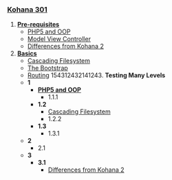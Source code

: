 ### [Kohana 301](kohana301)
1. **[Pre-requisites](kohana301/prereqs)**
    - [PHP5 and OOP](kohana301/prereqs/php5oop)
    - [Model View Controller](kohana301/prereqs/mvc)
    - [Differences from Kohana 2](kohana301/prereqs/differences)
2. **[Basics](kohana301/basics)**
    - [Cascading Filesystem](kohana301/basics/cascade)
    - [The Bootstrap](kohana301/basics/bootstrap)
    - [Routing](kohana301/basics/routing)
154312432141243. **Testing Many Levels**
    - **1**
        - **[PHP5 and OOP](kohana301.php5oop)**
            - 1.1.1
        - **1.2**
            - [Cascading Filesystem](kohana301.cascade)
            - 1.2.2
        - **1.3**
            - 1.3.1
    - **2**
        - 2.1
    - **3**
      - **3.1**
         - [Differences from Kohana 2](kohana301.differences)